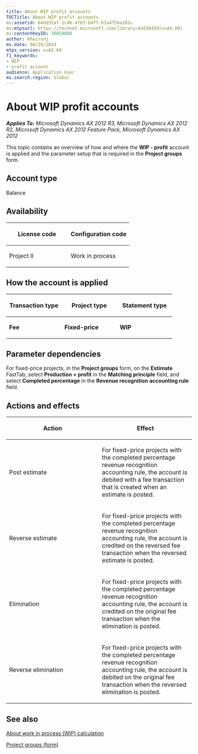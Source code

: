```yaml
---
title: About WIP profit accounts
TOCTitle: About WIP profit accounts
ms:assetid: b4dd35af-1c4b-4fb3-b4ff-61a475ba181c
ms:mtpsurl: https://technet.microsoft.com/library/Aa550459(v=AX.60)
ms:contentKeyID: 36059080
author: Khairunj
ms.date: 04/18/2014
mtps_version: v=AX.60
f1_keywords:
- WIP
- profit account
audience: Application User
ms.search.region: Global
---
```


# About WIP profit accounts 


_**Applies To:** Microsoft Dynamics AX 2012 R3, Microsoft Dynamics AX 2012 R2, Microsoft Dynamics AX 2012 Feature Pack, Microsoft Dynamics AX 2012_

This topic contains an overview of how and where the **WIP - profit** account is applied and the parameter setup that is required in the **Project groups** form.

## Account type

Balance

## Availability

<table>
<colgroup>
<col style="width: 50%" />
<col style="width: 50%" />
</colgroup>
<thead>
<tr class="header">
<th><p>License code</p></th>
<th><p>Configuration code</p></th>
</tr>
</thead>
<tbody>
<tr class="odd">
<td><p>Project II</p></td>
<td><p>Work in process</p></td>
</tr>
</tbody>
</table>


## How the account is applied

<table>
<colgroup>
<col style="width: 33%" />
<col style="width: 33%" />
<col style="width: 33%" />
</colgroup>
<thead>
<tr class="header">
<th><p>Transaction type</p></th>
<th><p>Project type</p></th>
<th><p>Statement type</p></th>
</tr>
</thead>
<tbody>
<tr class="odd">
<td><p><strong>Fee</strong></p></td>
<td><p><strong>Fixed-price</strong></p></td>
<td><p><strong>WIP</strong></p></td>
</tr>
</tbody>
</table>


## Parameter dependencies

For fixed-price projects, in the **Project groups** form, on the **Estimate** FastTab, select **Production + profit** in the **Matching principle** field, and select **Completed percentage** in the **Revenue recognition accounting rule** field.

## Actions and effects

<table>
<colgroup>
<col style="width: 50%" />
<col style="width: 50%" />
</colgroup>
<thead>
<tr class="header">
<th><p>Action</p></th>
<th><p>Effect</p></th>
</tr>
</thead>
<tbody>
<tr class="odd">
<td><p>Post estimate</p></td>
<td><p>For fixed-price projects with the completed percentage revenue recognition accounting rule, the account is debited with a fee transaction that is created when an estimate is posted.</p></td>
</tr>
<tr class="even">
<td><p>Reverse estimate</p></td>
<td><p>For fixed-price projects with the completed percentage revenue recognition accounting rule, the account is credited on the reversed fee transaction when the reversed estimate is posted.</p></td>
</tr>
<tr class="odd">
<td><p>Elimination</p></td>
<td><p>For fixed-price projects with the completed percentage revenue recognition accounting rule, the account is credited on the original fee transaction when the elimination is posted.</p></td>
</tr>
<tr class="even">
<td><p>Reverse elimination</p></td>
<td><p>For fixed-price projects with the completed percentage revenue recognition accounting rule, the account is debited on the original fee transaction when the reversed elimination is posted.</p></td>
</tr>
</tbody>
</table>


## See also

[About work in process (WIP) calculation](about-work-in-process-wip-calculation.md)

[Project groups (form)](https://technet.microsoft.com/library/aa590435\(v=ax.60\))

  


